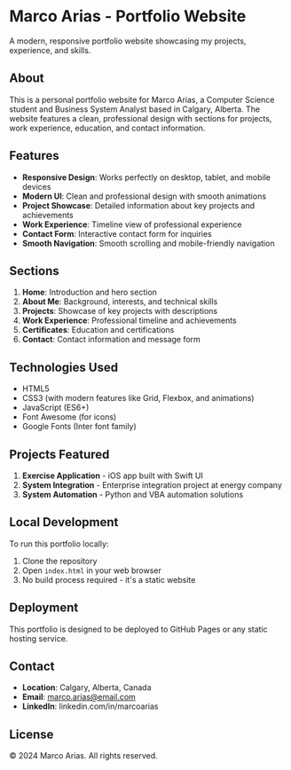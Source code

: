 # Marco Arias - Portfolio Website

A modern, responsive portfolio website showcasing my projects, experience, and skills.

## About

This is a personal portfolio website for Marco Arias, a Computer Science student and Business System Analyst based in Calgary, Alberta. The website features a clean, professional design with sections for projects, work experience, education, and contact information.

## Features

- **Responsive Design**: Works perfectly on desktop, tablet, and mobile devices
- **Modern UI**: Clean and professional design with smooth animations
- **Project Showcase**: Detailed information about key projects and achievements
- **Work Experience**: Timeline view of professional experience
- **Contact Form**: Interactive contact form for inquiries
- **Smooth Navigation**: Smooth scrolling and mobile-friendly navigation

## Sections

1. **Home**: Introduction and hero section
2. **About Me**: Background, interests, and technical skills
3. **Projects**: Showcase of key projects with descriptions
4. **Work Experience**: Professional timeline and achievements
5. **Certificates**: Education and certifications
6. **Contact**: Contact information and message form

## Technologies Used

- HTML5
- CSS3 (with modern features like Grid, Flexbox, and animations)
- JavaScript (ES6+)
- Font Awesome (for icons)
- Google Fonts (Inter font family)

## Projects Featured

1. **Exercise Application** - iOS app built with Swift UI
2. **System Integration** - Enterprise integration project at energy company
3. **System Automation** - Python and VBA automation solutions

## Local Development

To run this portfolio locally:

1. Clone the repository
2. Open `index.html` in your web browser
3. No build process required - it's a static website

## Deployment

This portfolio is designed to be deployed to GitHub Pages or any static hosting service.

## Contact

- **Location**: Calgary, Alberta, Canada
- **Email**: marco.arias@email.com
- **LinkedIn**: linkedin.com/in/marcoarias

## License

© 2024 Marco Arias. All rights reserved.